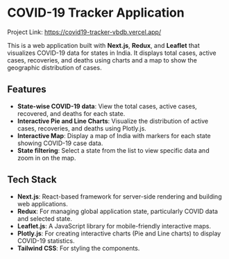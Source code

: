 # COVID-19 Tracker Application

Project Link: https://covid19-tracker-vbdb.vercel.app/

This is a web application built with **Next.js**, **Redux**, and **Leaflet** that visualizes COVID-19 data for states in India. It displays total cases, active cases, recoveries, and deaths using charts and a map to show the geographic distribution of cases.

## Features

- **State-wise COVID-19 data**: View the total cases, active cases, recovered, and deaths for each state.
- **Interactive Pie and Line Charts**: Visualize the distribution of active cases, recoveries, and deaths using Plotly.js.
- **Interactive Map**: Display a map of India with markers for each state showing COVID-19 case data.
- **State filtering**: Select a state from the list to view specific data and zoom in on the map.

## Tech Stack

- **Next.js**: React-based framework for server-side rendering and building web applications.
- **Redux**: For managing global application state, particularly COVID data and selected state.
- **Leaflet.js**: A JavaScript library for mobile-friendly interactive maps.
- **Plotly.js**: For creating interactive charts (Pie and Line charts) to display COVID-19 statistics.
- **Tailwind CSS**: For styling the components.


